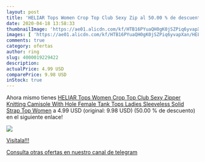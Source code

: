```yaml
---
layout: post
title: 'HELIAR Tops Women Crop Top Club Sexy Zip al 50.00 % de descuento'
date: 2020-04-18 13:58:33
thumbnailImage: 'https://ae01.alicdn.com/kf/HTB16PYuaQH0gK0jSZPiq6yvapXan/HELIAR-Tops-Women-Crop-Top-Club-Sexy-Zipper-Knitting-Camisole-With-Hole-Female-Tank-Tops-Ladies.jpg_350x350._SL200_.jpg'
images: [ 'https://ae01.alicdn.com/kf/HTB16PYuaQH0gK0jSZPiq6yvapXan/HELIAR-Tops-Women-Crop-Top-Club-Sexy-Zipper-Knitting-Camisole-With-Hole-Female-Tank-Tops-Ladies.jpg_350x350._SL200_.jpg' ]
comments: true
category: ofertas
author: ring
slug: 4000019229422
description:
actualPrice: 4.99 USD
comparePrice: 9.98 USD
inStock: true
---
```


Ahora mismo tienes [HELIAR Tops Women Crop Top Club Sexy Zipper Knitting Camisole With Hole Female Tank Tops Ladies Sleeveless Solid Strap Top Women](https://www.amazon.com/dp/4000019229422/?tag=redken08-20) a 4.99 USD (original: 9.98 USD) (50.00 %  de descuento) en el siguiente enlace!

[![](https://ae01.alicdn.com/kf/HTB16PYuaQH0gK0jSZPiq6yvapXan/HELIAR-Tops-Women-Crop-Top-Club-Sexy-Zipper-Knitting-Camisole-With-Hole-Female-Tank-Tops-Ladies.jpg_350x350._SL200_.jpg)](https://www.amazon.com/dp/4000019229422/?tag=redken08-20)

[Visítala!!!](https://www.amazon.com/dp/4000019229422/?tag=redken08-20)

[Consulta otras ofertas en nuestro canal de telegram](https://t.me/s/ofertas25)
